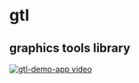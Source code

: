 # gtl
## graphics tools library

[![gtl-demo-app video](https://img.youtube.com/vi/XNLS5wE2rkA/0.jpg)](https://youtu.be/XNLS5wE2rkA)
